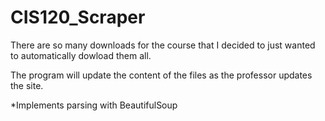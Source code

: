CIS120_Scraper
==============

There are so many downloads for the course that I decided to just wanted to automatically dowload them all. 

The program will update the content of the files as the professor updates the site.

*Implements parsing with BeautifulSoup
